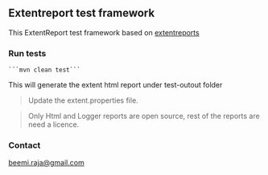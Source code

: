 ## Extentreport test framework

This ExtentReport test framework based on [extentreports](https://extentreports.com/)

### Run tests
    ```mvn clean test```
This will generate the extent html report under test-outout folder

> Update the extent.properties file.

> Only Html and Logger reports are open source, rest of the reports are need a licence.

### Contact
[beemi.raja@gmail.com](beemi.raja@gmail.com)